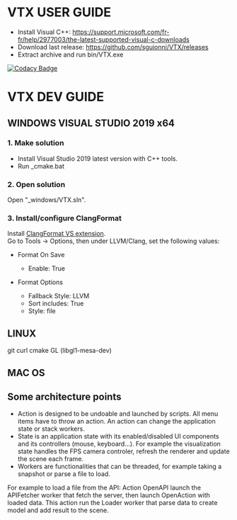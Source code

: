 # VTX USER GUIDE

-   Install Visual C++: https://support.microsoft.com/fr-fr/help/2977003/the-latest-supported-visual-c-downloads
-   Download last release: https://github.com/sguionni/VTX/releases
-   Extract archive and run bin/VTX.exe

[![Codacy Badge](https://api.codacy.com/project/badge/Grade/25aeed2cf0e54f45b39496354738bfc4)](https://www.codacy.com?utm_source=github.com&amp;utm_medium=referral&amp;utm_content=sguionni/VTX&amp;utm_campaign=Badge_Grade)

# VTX DEV GUIDE

## WINDOWS VISUAL STUDIO 2019 x64

### 1. Make solution
-   Install Visual Studio 2019 latest version with C++ tools.  
-   Run _cmake.bat

### 2. Open solution
Open "_windows/VTX.sln".
### 3. Install/configure ClangFormat
Install [ClangFormat VS extension](https://marketplace.visualstudio.com/items?itemName=LLVMExtensions.ClangFormat).  
Go to Tools -> Options, then under LLVM/Clang, set the following values:
-   Format On Save
    -   Enable: True

-   Format Options
    -   Fallback Style: LLVM
    -   Sort includes: True
    -   Style: file

## LINUX

git curl cmake GL (libgl1-mesa-dev)

## MAC OS

## Some architecture points
- Action is designed to be undoable and launched by scripts. All menu items have to throw an action. An action can change the application state or stack workers.
- State is an application state with its enabled/disabled UI components and its controllers (mouse, keyboard...). For example the visualization state handles the FPS camera controler, refresh the renderer and update the scene each frame.
- Workers are functionalities that can be threaded, for example taking a snapshot or parse a file to load.

For example to load a file from the API:
Action OpenAPI launch the APIFetcher worker that fetch the server, then launch OpenAction with loaded data. This action run the Loader worker that parse data to create model and add result to the scene.